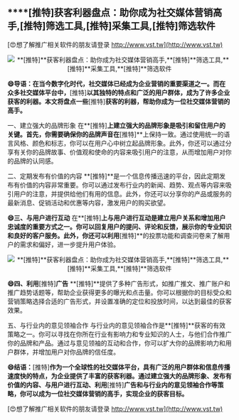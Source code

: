 ## ****[推特]**获客利器盘点：助你成为社交媒体营销高手,**[推特]**筛选工具,**[推特]**采集工具,**[推特]**筛选软件**

[😍想了解推广相关软件的朋友请登录 http://www.vst.tw](http://www.vst.tw)

 <center><img src="https://vst.tw/MP4/tuiguang/png/0.png" alt="**[推特]**获客利器盘点：助你成为社交媒体营销高手,**[推特]**筛选工具,**[推特]**采集工具,**[推特]**筛选软件"></center>

**😄导语：在当今数字化时代，社交媒体已经成为企业营销的重要渠道之一。而在众多社交媒体平台中，**[推特]**以其独特的特点和广泛的用户群体，成为了许多企业获客的利器。本文将盘点一些**[推特]**获客的利器，帮助你成为一位社交媒体营销的高手。**

一、建立强大的品牌形象
在**[推特]**上建立强大的品牌形象是吸引和留住用户的关键。首先，你需要确保你的品牌声音在**[推特]**上保持一致。通过使用统一的语言风格、颜色和标志，你可以在用户心中树立起品牌形象。此外，你还可以通过分享有关你的品牌故事、价值观和使命的内容来吸引用户的注意，从而增加用户对你的品牌的认同感。

二、定期发布有价值的内容
**[推特]**是一个信息传播迅速的平台，因此定期发布有价值的内容非常重要。你可以通过发布行业内的新闻、趋势、观点等内容来吸引用户的注意，并提供给他们有用的信息。此外，你还可以分享你的产品或服务的最新消息、促销活动和优惠等内容，激发用户的购买欲望。

**😄三、与用户进行互动**
在**[推特]**上与用户进行互动是建立用户关系和增加用户忠诚度的重要方式之一。你可以回复用户的提问、评论和反馈，展示你的专业知识和良好的客户服务。此外，你还可以利用**[推特]**的投票功能和调查问卷来了解用户的需求和偏好，进一步提升用户体验。

 <center><img src="https://vst.tw/MP4/tuiguang/png/8.png" alt="**[推特]**获客利器盘点：助你成为社交媒体营销高手,**[推特]**筛选工具,**[推特]**采集工具,**[推特]**筛选软件"></center>

**😄四、利用**[推特]**广告**
**[推特]**提供了多种广告形式，如推广推文、推广账户和推广趋势话题等，帮助企业获得更多的曝光和点击量。你可以根据你的目标受众和营销策略选择合适的广告形式，并设置准确的定位和投放时间，以达到最佳的获客效果。

五、与行业内的意见领袖合作
与行业内的意见领袖合作是**[推特]**获客的有效策略之一。你可以寻找在你所在行业有影响力和专业知识的人士，与他们合作推广你的品牌和产品。通过与意见领袖的互动和合作，你可以扩大你的品牌影响力和用户群体，并增加用户对你品牌的信任度。

**😄结语：**[推特]**作为一个全球性的社交媒体平台，具有广泛的用户群体和信息传播速度快的特点，为企业提供了丰富的获客利器。通过建立强大的品牌形象、发布有价值的内容、与用户进行互动、利用**[推特]**广告和与行业内的意见领袖合作等策略，你可以成为一位社交媒体营销的高手，实现企业的获客目标。**

[😍想了解推广相关软件的朋友请登录 http://www.vst.tw](http://www.vst.tw)



